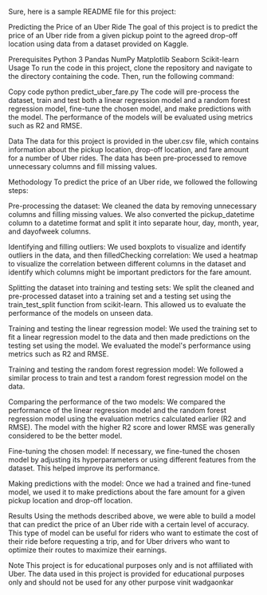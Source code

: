 Sure, here is a sample README file for this project:

Predicting the Price of an Uber Ride
The goal of this project is to predict the price of an Uber ride from a given pickup point to the agreed drop-off location using data from a dataset provided on Kaggle.

Prerequisites
Python 3
Pandas
NumPy
Matplotlib
Seaborn
Scikit-learn
Usage
To run the code in this project, clone the repository and navigate to the directory containing the code. Then, run the following command:

Copy code
python predict_uber_fare.py
The code will pre-process the dataset, train and test both a linear regression model and a random forest regression model, fine-tune the chosen model, and make predictions with the model. The performance of the models will be evaluated using metrics such as R2 and RMSE.

Data
The data for this project is provided in the uber.csv file, which contains information about the pickup location, drop-off location, and fare amount for a number of Uber rides. The data has been pre-processed to remove unnecessary columns and fill missing values.

Methodology
To predict the price of an Uber ride, we followed the following steps:

Pre-processing the dataset: We cleaned the data by removing unnecessary columns and filling missing values. We also converted the pickup_datetime column to a datetime format and split it into separate hour, day, month, year, and dayofweek columns.

Identifying and filling outliers: We used boxplots to visualize and identify outliers in the data, and then filledChecking correlation: We used a heatmap to visualize the correlation between different columns in the dataset and identify which columns might be important predictors for the fare amount.

Splitting the dataset into training and testing sets: We split the cleaned and pre-processed dataset into a training set and a testing set using the train_test_split function from scikit-learn. This allowed us to evaluate the performance of the models on unseen data.

Training and testing the linear regression model: We used the training set to fit a linear regression model to the data and then made predictions on the testing set using the model. We evaluated the model's performance using metrics such as R2 and RMSE.

Training and testing the random forest regression model: We followed a similar process to train and test a random forest regression model on the data.

Comparing the performance of the two models: We compared the performance of the linear regression model and the random forest regression model using the evaluation metrics calculated earlier (R2 and RMSE). The model with the higher R2 score and lower RMSE was generally considered to be the better model.

Fine-tuning the chosen model: If necessary, we fine-tuned the chosen model by adjusting its hyperparameters or using different features from the dataset. This helped improve its performance.

Making predictions with the model: Once we had a trained and fine-tuned model, we used it to make predictions about the fare amount for a given pickup location and drop-off location.

Results
Using the methods described above, we were able to build a model that can predict the price of an Uber ride with a certain level of accuracy. This type of model can be useful for riders who want to estimate the cost of their ride before requesting a trip, and for Uber drivers who want to optimize their routes to maximize their earnings.

Note
This project is for educational purposes only and is not affiliated with Uber. The data used in this project is provided for educational purposes only and should not be used for any other purpose
vinit wadgaonkar
